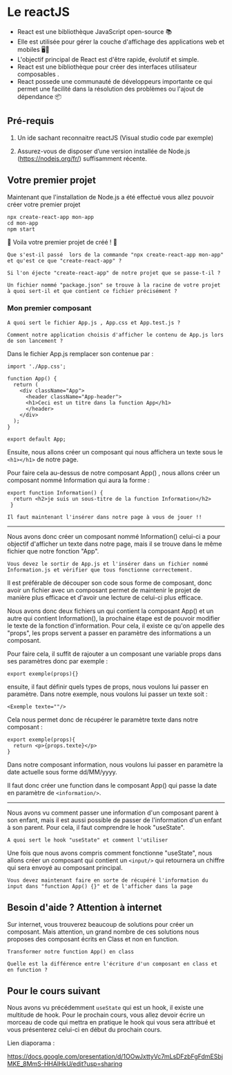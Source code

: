 # Le reactJS
- React est une bibliothèque JavaScript open-source 📚
- Elle est utilisée pour gérer la couche d'affichage des applications web et mobiles 🖥️📱
- L'objectif principal de React est d'être rapide, évolutif et simple.
- React est une bibliothèque pour créer des interfaces utilisateur composables .
- React possede une communauté de développeurs importante ce qui permet une facilité dans la résolution des problèmes ou l'ajout de dépendance 📦


## Pré-requis

1. Un ide sachant reconnaitre reactJS (Visual studio code par exemple) 

2. Assurez-vous de disposer d’une version installée de Node.js (https://nodejs.org/fr/) suffisamment récente.

## Votre premier projet

Maintenant que l'installation de Node.js a été effectué vous allez pouvoir créer votre premier projet 

```
npx create-react-app mon-app
cd mon-app
npm start
```

🎊 Voila votre premier projet de créé ! 🎊

`Que s'est-il passé  lors de la commande "npx create-react-app mon-app" et qu'est ce que "create-react-app" ?`

`Si l'on éjecte "create-react-app" de notre projet que se passe-t-il ?`

`Un fichier nommé "package.json" se trouve à la racine de votre projet à quoi sert-il et que contient ce fichier précisément ? `

### Mon premier composant

`A quoi sert le fichier App.js , App.css et App.test.js ?`

`Comment notre application choisis d'afficher le contenu de App.js lors de son lancement ?`

Dans le fichier App.js remplacer son contenue par : 

```
import './App.css';

function App() {
  return (
    <div className="App">
      <header className="App-header">
      <h1>Ceci est un titre dans la function App</h1>
      </header>
    </div>
  );
}

export default App;
```

Ensuite, nous allons créer un composant qui nous affichera un texte sous le `<h1></h1>` de notre page.

Pour faire cela au-dessus de notre composant App() , nous allons créer un composant nommé Information qui aura la forme :

```
export function Information() {
  return <h2>je suis un sous-titre de la function Information</h2>
 }
 ```
 
 `Il faut maintenant l'insérer dans notre page à vous de jouer !!`
 
---

Nous avons donc créer un composant nommé Information() celui-ci a pour objectif d'afficher un texte dans notre page, mais il se trouve dans le même fichier que notre fonction "App". 

`Vous devez le sortir de App.js et l'insérer dans un fichier nommé Information.js et vérifier que tous fonctionne correctement.`

Il est préférable de découper son code sous forme de composant, donc avoir un fichier avec un composant permet de maintenir le projet de manière plus efficace et d'avoir une lecture de celui-ci plus efficace.

Nous avons donc deux fichiers un qui contient la composant App()  et un autre qui contient Information(), la prochaine étape est de pouvoir modifier le texte de la fonction d'information. 
Pour cela, il existe ce qu'on appelle des "props", les props servent a passer en paramètre des informations a un composant.

Pour faire cela, il suffit de rajouter a un composant une variable props dans ses paramètres donc par exemple : 

```
export exemple(props){}

```

ensuite, il faut définir quels types de props, nous voulons lui passer en paramètre. 
Dans notre exemple, nous voulons lui passer un texte soit : 

```
<Exemple texte=""/>
```

Cela nous permet donc de récupérer le paramètre texte dans notre composant :

```
export exemple(props){
  return <p>{props.texte}</p>
}
```

Dans notre composant information, nous voulons lui passer en paramètre la date actuelle sous forme dd/MM/yyyy.

Il faut donc créer une function dans le composant App() qui passe la date en paramètre de `<information/>`.

---

Nous avons vu comment passer une information d'un composant parent à son enfant, mais il est aussi possible de passer de l'information d'un enfant à son parent. 
Pour cela, il faut comprendre le hook "useState".

`A quoi sert le hook "useState" et comment l'utiliser` 

Une fois que nous avons compris comment fonctionne "useState", nous allons créer un composant qui contient un `<input/>` qui retournera un chiffre qui  sera envoyé au composant principal.

`Vous devez maintenant faire en sorte de récupéré l'information du input dans "function App() {}" et de l'afficher dans la page`

## Besoin d'aide ? Attention à internet

Sur internet, vous trouverez beaucoup de solutions pour créer un composant. Mais attention, un grand nombre de ces solutions nous proposes des composant écrits en Class et non en function. 


`Transformer notre function App() en class `


`Quelle est la différence entre l'écriture d'un composant en class et en function ? `


## Pour le cours suivant 

Nous avons vu précédemment `useState` qui est un hook, il existe une multitude de hook.
Pour le prochain cours, vous allez devoir écrire un morceau de code qui mettra en pratique le hook qui vous sera attribué et vous présenterez celui-ci en début du prochain cours.

Lien diaporama : 

https://docs.google.com/presentation/d/1OOwJxttyVc7mLsDFzbFgFdmESbjMKE_8MmS-HHAlHkU/edit?usp=sharing

